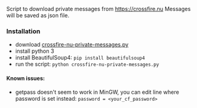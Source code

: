 Script to download private messages from https://crossfire.nu
Messages will be saved as json file.

### Installation
- download [crossfire-nu-private-messages.py](https://github.com/mittermichal/crossfire-nu-private-messages/raw/main/crossfire-nu-private-messages.py)
- install python 3
- install BeautifulSoup4: `pip install beautifulsoup4`
- run the script: `python crossfire-nu-private-messages.py`

#### Known issues:

- getpass doesn't seem to work in MinGW, you can edit line where password is set instead: `password = <your_cf_password>`

